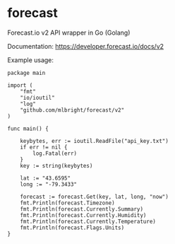 forecast
========

Forecast.io v2 API wrapper in Go (Golang)

Documentation: https://developer.forecast.io/docs/v2

Example usage:

```
package main

import (
	"fmt"
	"io/ioutil"
	"log"
    "github.com/mlbright/forecast/v2"
)

func main() {

	keybytes, err := ioutil.ReadFile("api_key.txt")
	if err != nil {
		log.Fatal(err)
	}
	key := string(keybytes)

	lat := "43.6595"
	long := "-79.3433"

	forecast := forecast.Get(key, lat, long, "now")
	fmt.Println(forecast.Timezone)
	fmt.Println(forecast.Currently.Summary)
    fmt.Println(forecast.Currently.Humidity)
    fmt.Println(forecast.Currently.Temperature)
    fmt.Println(forecast.Flags.Units)
}
```
